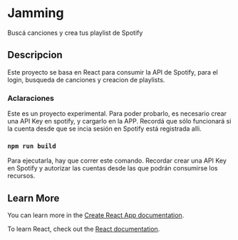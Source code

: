 # Jamming

Buscá canciones y crea tus playlist de Spotify

## Descripcion

Este proyecto se basa en React para consumir la API de Spotify, para el login, busqueda de canciones y creacion de playlists.

### Aclaraciones
Este es un proyecto experimental. Para poder probarlo, es necesario crear una API Key en spotify, y cargarlo en la APP. Recordá
que sólo funcionará si la cuenta desde que se incia sesión en Spotify está registrada alli.

### `npm run build`

Para ejecutarla, hay que correr este comando. Recordar crear una API Key en Spotify y autorizar las cuentas desde las que podrán consumirse los recursos.

## Learn More

You can learn more in the [Create React App documentation](https://facebook.github.io/create-react-app/docs/getting-started).

To learn React, check out the [React documentation](https://reactjs.org/).

